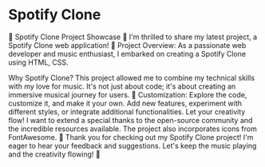 # Spotify Clone 

🎵 Spotify Clone Project Showcase 🎵
I'm thrilled to share my latest project, a Spotify Clone web application! 🚀
Project Overview:
As a passionate web developer and music enthusiast, I embarked on creating a Spotify Clone using HTML, CSS. 

Why Spotify Clone?
This project allowed me to combine my technical skills with my love for music. It's not just about code; it's about creating an immersive musical journey for users. 🎼
Customization:
Explore the code, customize it, and make it your own. Add new features, experiment with different styles, or integrate additional functionalities. Let your creativity flow!
I want to extend a special thanks to the open-source community and the incredible resources available. The project also incorporates icons from FontAwesome. 🙌
Thank you for checking out my Spotify Clone project! I'm eager to hear your feedback and suggestions. Let's keep the music playing and the creativity flowing! 🎉

